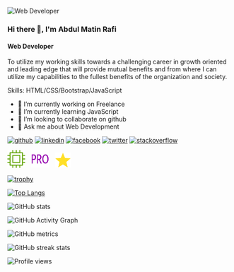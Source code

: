 ![Web Developer](https://media-exp1.licdn.com/dms/image/C4E16AQEIajrSZZ0NLA/profile-displaybackgroundimage-shrink_200_800/0/1642698561992?e=1648080000&v=beta&t=h23CAMyJsYQXnNhwMMNBZ5Dz9EkxXyyhSdIBOgs6OI8)

### Hi there 👋, I'm Abdul Matin Rafi 
#### Web Developer

To utilize my working skills towards a challenging career in growth oriented and leading edge that will provide mutual benefits and from where I can utilize my capabilities to the fullest benefits of the organization and society.  

Skills: HTML/CSS/Bootstrap/JavaScript

- 🔭 I’m currently working on Freelance 
- 🌱 I’m currently learning JavaScript 
- 👯 I’m looking to collaborate on github 
- 💬 Ask me about Web Development 


[<img src='https://cdn.jsdelivr.net/npm/simple-icons@3.0.1/icons/github.svg' alt='github' height='40'>](https://github.com/amr303)  [<img src='https://cdn.jsdelivr.net/npm/simple-icons@3.0.1/icons/linkedin.svg' alt='linkedin' height='40'>](https://www.linkedin.com/in/abdulmatinrafi/)  [<img src='https://cdn.jsdelivr.net/npm/simple-icons@3.0.1/icons/facebook.svg' alt='facebook' height='40'>](https://www.facebook.com/abdulmatinrafi)  [<img src='https://cdn.jsdelivr.net/npm/simple-icons@3.0.1/icons/twitter.svg' alt='twitter' height='40'>](https://twitter.com/AbdulMatinRafi)  [<img src='https://cdn.jsdelivr.net/npm/simple-icons@3.0.1/icons/stackoverflow.svg' alt='stackoverflow' height='40'>](https://stackoverflow.com/users/https://stackoverflow.com/17967973)  

<a href='https://docs.github.com/en/developers'><img src='https://raw.githubusercontent.com/acervenky/animated-github-badges/master/assets/devbadge.gif' width='40' height='40'></a> <a href='https://github.com/pricing'><img src='https://raw.githubusercontent.com/acervenky/animated-github-badges/master/assets/pro.gif' width='40' height='40'></a> <a href='https://stars.github.com/'><img src='https://raw.githubusercontent.com/acervenky/animated-github-badges/master/assets/starbadge.gif' width='35' height='35'></a> 

[![trophy](https://github-profile-trophy.vercel.app/?username=amr303)](https://github.com/ryo-ma/github-profile-trophy)

[![Top Langs](https://github-readme-stats.vercel.app/api/top-langs/?username=amr303)](https://github.com/anuraghazra/github-readme-stats)

![GitHub stats](https://github-readme-stats.vercel.app/api?username=amr303&show_icons=true&count_private=true)  

![GitHub Activity Graph](https://activity-graph.herokuapp.com/graph?username=amr303)  

![GitHub metrics](https://metrics.lecoq.io/amr303)  

![GitHub streak stats](https://github-readme-streak-stats.herokuapp.com/?user=amr303)  

![Profile views](https://gpvc.arturio.dev/amr303)  
